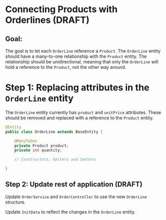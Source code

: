 # Connecting Products with Orderlines (DRAFT)

## Goal:

The goal is to let each `OrderLine` reference a `Product`. The `OrderLine` entity should have a many-to-one relationship with the `Product` entity. The relationship should be unidirectional, meaning that only the `OrderLine` will hold a reference to the `Product`, not the other way around.

# Step 1: Replacing attributes in the `OrderLine` entity

The `OrderLine` entity currently has `product` and `unitPrice` attributes. These should be removed and replaced with a reference to the `Product` entity.

```java
@Entity
public class OrderLine extends BaseEntity {

    @ManyToOne
    private Product product;
    private int quantity;

    // Constructors, Getters and Setters

}
```

## Step 2: Update rest of application (DRAFT)

Update `OrderService` and `OrderController` to use the new `OrderLine` structure.

Update `InitData` to reflect the changes in the `OrderLine` entity.